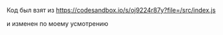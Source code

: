 Код был взят из
https://codesandbox.io/s/oj9224r87y?file=/src/index.js

и изменен по моему усмотрению